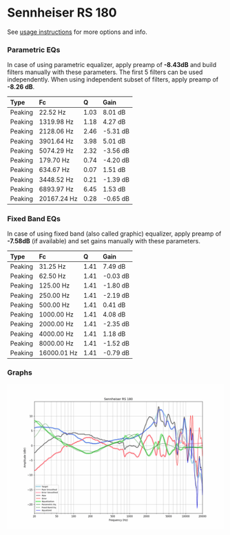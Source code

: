 # Sennheiser RS 180
See [usage instructions](https://github.com/jaakkopasanen/AutoEq#usage) for more options and info.

### Parametric EQs
In case of using parametric equalizer, apply preamp of **-8.43dB** and build filters manually
with these parameters. The first 5 filters can be used independently.
When using independent subset of filters, apply preamp of **-8.26 dB**.

| Type    | Fc          |    Q | Gain     |
|:--------|:------------|:-----|:---------|
| Peaking | 22.52 Hz    | 1.03 | 8.01 dB  |
| Peaking | 1319.98 Hz  | 1.18 | 4.27 dB  |
| Peaking | 2128.06 Hz  | 2.46 | -5.31 dB |
| Peaking | 3901.64 Hz  | 3.98 | 5.01 dB  |
| Peaking | 5074.29 Hz  | 2.32 | -3.56 dB |
| Peaking | 179.70 Hz   | 0.74 | -4.20 dB |
| Peaking | 634.67 Hz   | 0.07 | 1.51 dB  |
| Peaking | 3448.52 Hz  | 0.21 | -1.39 dB |
| Peaking | 6893.97 Hz  | 6.45 | 1.53 dB  |
| Peaking | 20167.24 Hz | 0.28 | -0.65 dB |

### Fixed Band EQs
In case of using fixed band (also called graphic) equalizer, apply preamp of **-7.58dB**
(if available) and set gains manually with these parameters.

| Type    | Fc          |    Q | Gain     |
|:--------|:------------|:-----|:---------|
| Peaking | 31.25 Hz    | 1.41 | 7.49 dB  |
| Peaking | 62.50 Hz    | 1.41 | -0.03 dB |
| Peaking | 125.00 Hz   | 1.41 | -1.80 dB |
| Peaking | 250.00 Hz   | 1.41 | -2.19 dB |
| Peaking | 500.00 Hz   | 1.41 | 0.41 dB  |
| Peaking | 1000.00 Hz  | 1.41 | 4.08 dB  |
| Peaking | 2000.00 Hz  | 1.41 | -2.35 dB |
| Peaking | 4000.00 Hz  | 1.41 | 1.18 dB  |
| Peaking | 8000.00 Hz  | 1.41 | -1.52 dB |
| Peaking | 16000.01 Hz | 1.41 | -0.79 dB |

### Graphs
![](./Sennheiser%20RS%20180.png)